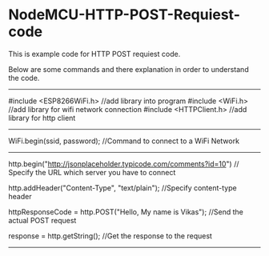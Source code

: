 # NodeMCU-HTTP-POST-Requiest-code

This is example code for HTTP POST requiest code.

Below are some commands and there explanation in order to understand the code.

------------------------------------------------------------------------------
#include <ESP8266WiFi.h>      //add library into program
#include <WiFi.h>				//add library for wifi network connection
#include <HTTPClient.h>		//add library for http client

------------------------------------------------------------------------------
WiFi.begin(ssid, password);     //Command to connect to a WiFi Network

------------------------------------------------------------------------------
http.begin("http://jsonplaceholder.typicode.com/comments?id=10")		// Specify the URL which server you have to connect

http.addHeader("Content-Type", "text/plain");             //Specify content-type header

httpResponseCode = http.POST("Hello, My name is Vikas");   //Send the actual POST request

response = http.getString();                       //Get the response to the request
		
-----------------------------------------------------------------------------